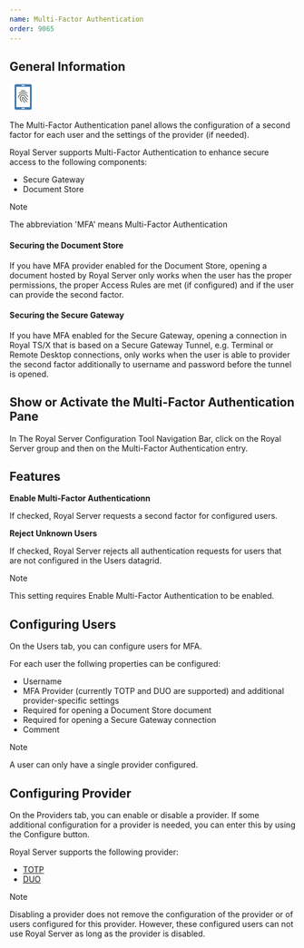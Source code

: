 ```yaml
---
name: Multi-Factor Authentication
order: 9065
---
```


## General Information

<img src="/r2022/images/RoyalServer/MFA_48x48.png" class="icon-def" alt="" />

The Multi-Factor Authentication panel allows the configuration of a second factor for each user and the settings of the provider (if needed).



Royal Server supports Multi-Factor Authentication to enhance secure access to the following components: 
- Secure Gateway
- Document Store

> [!NOTE]
> The abbreviation 'MFA' means Multi-Factor Authentication

#### Securing the Document Store

If you have MFA provider enabled for the Document Store, opening a document hosted by Royal Server only works when the user has the proper permissions, the proper Access Rules are met (if configured) and if the user can provide the second factor.

#### Securing the Secure Gateway

If you have MFA enabled for the Secure Gateway, opening a connection in Royal TS/X that is based on a Secure Gateway Tunnel, e.g. Terminal or Remote Desktop connections, only works when the user
is able to provider the second factor additionally to username and password before the tunnel is opened.


## Show or Activate the Multi-Factor Authentication Pane

In The Royal Server Configuration Tool Navigation Bar, click on the Royal Server group and then on the Multi-Factor Authentication entry.


## Features

**Enable Multi-Factor Authenticationn**

If checked, Royal Server requests a second factor for configured users.

**Reject Unknown Users**

If checked, Royal Server rejects all authentication requests for users that are not configured in the Users datagrid. 

> [!NOTE]
> This setting requires Enable Multi-Factor Authentication to be enabled.

## Configuring Users

On the Users tab, you can configure users for MFA. 

For each user the follwing properties can be configured:
- Username
- MFA Provider (currently TOTP and DUO are supported) and additional provider-specific settings
- Required for opening a Document Store document
- Required for opening a Secure Gateway connection
- Comment

> [!NOTE]
> A user can only have a single provider configured.

## Configuring Provider

On the Providers tab, you can enable or disable a provider. If some additional configuration for a provider is needed, you can enter this by using the Configure button.

Royal Server supports the following provider:
- [TOTP](./provider/totp.md)
- [DUO](./provider/duo.md)

> [!NOTE]
> Disabling a provider does not remove the configuration of the provider or of users configured for this provider. However, these configured users can not
> use Royal Server as long as the provider is disabled.